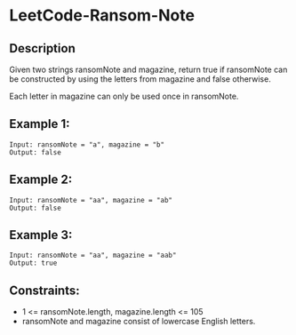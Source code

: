 # LeetCode-Ransom-Note

## Description 

Given two strings ransomNote and magazine, return true if ransomNote can be constructed by using the letters from magazine and false otherwise.

Each letter in magazine can only be used once in ransomNote.

 

## Example 1:

```
Input: ransomNote = "a", magazine = "b"
Output: false

```
## Example 2:
```
Input: ransomNote = "aa", magazine = "ab"
Output: false

```

## Example 3:
```
Input: ransomNote = "aa", magazine = "aab"
Output: true

```


## Constraints:

* 1 <= ransomNote.length, magazine.length <= 105
* ransomNote and magazine consist of lowercase English letters.
